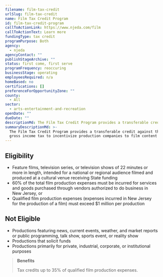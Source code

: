 ```yaml
---
filename: film-tax-credit
urlSlug: film-tax-credit
name: Film Tax Credit Program
id: film-tax-credit-program
callToActionLink: https://www.njeda.com/film
callToActionText: Learn more
fundingType: tax credit
programPurpose: Both
agency:
  - njeda
agencyContact: ""
publishStageArchive: ""
status: first come, first serve
programFrequency: reoccuring
businessStage: operating
employeesRequired: n/a
homeBased: no
certifications: []
preferenceForOpportunityZone: ""
county:
  - All
sector:
  - arts-entertainment-and-recreation
openDate: ""
dueDate: ""
descriptionMd: The Film Tax Credit Program provides a transferable credit against the corporation business tax and the gross income tax to incentivize production companies to film content in New Jersey.
summaryDescriptionMd: >-
  The Film Tax Credit Program provides a transferable credit against the corporation business tax and the
  gross income tax to incentivize production companies to film content in New Jersey.
---
```


## Eligibility

- Feature films, television series, or television shows of 22 minutes or more in length, intended for a national or regional audience filmed and produced at a cultural venue receiving State funding
- 60% of the total film production expenses must be incurred for services and goods purchased through vendors authorized to do business in New Jersey, or
- Qualified film production expenses (expenses incurred in New Jersey for the production of a film) must exceed $1 million per production

## Not Eligible

- Productions featuring news, current events, weather, and market reports or public programming, talk show, sports event, or reality show
- Productions that solicit funds
- Productions primarily for private, industrial, corporate, or institutional purposes

> **Benefits**
>
> Tax credits up to 35% of qualified film production expenses.
